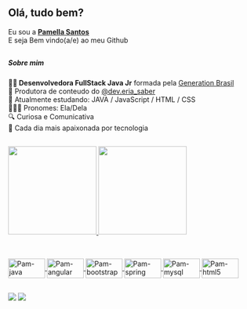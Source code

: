 ## Olá, tudo bem?
Eu sou a <a href="https://www.linkedin.com/in/pamella-oliveira-santos/"><b>Pamella Santos</b></a> <br>
E seja Bem vindo(a/e) ao meu Github 

##
<h5>Sobre mim</h5>
👩‍💻<b> Desenvolvedora FullStack Java Jr</b> formada pela <a href="https://brazil.generation.org/">Generation Brasil</a>
<br>
📖 Produtora de conteudo do <a href="https://www.instagram.com/dev.eria_saber/">@dev.eria_saber</a>
<br>
🧠 Atualmente estudando: JAVA / JavaScript / HTML / CSS
<br>
👩🏾‍🦰 Pronomes: Ela/Dela
<br>
🔍 Curiosa e Comunicativa
<br>
💖 Cada dia mais apaixonada por tecnologia
<br>

##

 <div>
  <a href="https://github.com/pamellaolys">
  <img height="180em" src="https://github-readme-stats.vercel.app/api?username=pamellaolys&show_icons=true&theme=dracula&include_all_commits=true&count_private=true"/>
  <img height="180em" src="https://github-readme-stats.vercel.app/api/top-langs/?username=pamellaolys&layout=compact&langs_count=7&theme=dracula"/>
</div>
  
  ##
<div style="display: inline_block"><br>
   <img align="center" alt="Pam-java" height="40" width="75" src="https://img.shields.io/badge/Java-ED8B00?style=for-the-badge&logo=java&logoColor=white">
   <img align="center" alt="Pam-angular" height="40" width="75" src="https://img.shields.io/badge/Angular-DD0031?style=for-the-badge&logo=angular&logoColor=white">
   <img align="center" alt="Pam-bootstrap" height="40" width="75" src="https://img.shields.io/badge/Bootstrap-563D7C?style=for-the-badge&logo=bootstrap&logoColor=white">
   <img align="center" alt="Pam-spring" height="40" width="75" src="https://img.shields.io/badge/Spring-6DB33F?style=for-the-badge&logo=spring&logoColor=white">
    <img align="center" alt="Pam-mysql" height="40" width="75" src="https://img.shields.io/badge/MySQL-00000F?style=for-the-badge&logo=mysql&logoColor=white">
    <img align="center" alt="Pam-html5" height="40" width="75" src="https://img.shields.io/badge/HTML5-E34F26?style=for-the-badge&logo=html5&logoColor=white">
</div>
  
  ## 
  <a href = "mailto:pamellaolys@gmail.com"><img src="https://img.shields.io/badge/-Gmail-%23333?style=for-the-badge&logo=gmail&logoColor=white" target="_blank"></a>
  <a href="https://www.linkedin.com/in/pamella-oliveira-santos/" target="_blank"><img src="https://img.shields.io/badge/-LinkedIn-%230077B5?style=for-the-badge&logo=linkedin&logoColor=white" target="_blank"></a> 
 
 
